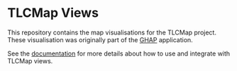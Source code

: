 # TLCMap Views

This repository contains the map visualisations for the TLCMap project. These visualisation was originally part of the
[GHAP](https://github.com/HughCraig/GHAP) application.

See the [documentation](./documentation/home.md) for more details about how to use and integrate with TLCMap views.
